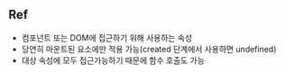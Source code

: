 ## Ref
 - 컴포넌트 또는 DOM에 접근하기 위해 사용하는 속성
 - 당연히 마운트된 요소에만 적용 가능(created 단계에서 사용하면 undefined)
 - 대상 속성에 모두 접근가능하기 때문에 함수 호출도 가능 